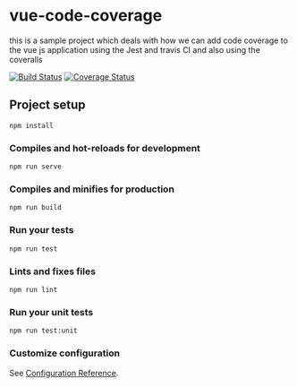 # vue-code-coverage

this is a sample project which deals with how we can add code coverage to the vue js application using the Jest and travis CI and also using the coveralls

[![Build Status](https://app.travis-ci.com/AbhinavRobinson/vue-code-coverage.svg?branch=main)](https://travis-ci.org/anoobbava/vue-code-coverage) [![Coverage Status](https://coveralls.io/repos/github/AbhinavRobinson/vue-code-coverage/badge.svg?branch=main)](https://coveralls.io/github/AbhinavRobinson/vue-code-coverage?branch=main)

## Project setup

```
npm install
```

### Compiles and hot-reloads for development

```
npm run serve
```

### Compiles and minifies for production

```
npm run build
```

### Run your tests

```
npm run test
```

### Lints and fixes files

```
npm run lint
```

### Run your unit tests

```
npm run test:unit
```

### Customize configuration

See [Configuration Reference](https://cli.vuejs.org/config/).

